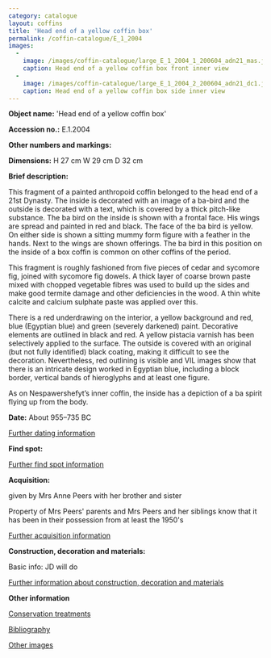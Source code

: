```yaml
---
category: catalogue
layout: coffins
title: 'Head end of a yellow coffin box'
permalink: /coffin-catalogue/E_1_2004
images: 
  -
    image: /images/coffin-catalogue/large_E_1_2004_1_200604_adn21_mas.jpeg
    caption: Head end of a yellow coffin box front inner view 
  -
    image: /images/coffin-catalogue/large_E_1_2004_2_200604_adn21_dc1.jpg
    caption: Head end of a yellow coffin box side inner view 
---
```


**Object name:** 
'Head end of a yellow coffin box'

**Accession no.:** 
E.1.2004

**Other numbers and markings:**
<other numbers etc.>

**Dimensions:** 
H 27 cm
W 29 cm
D 32 cm

**Brief description:** 

This fragment of a painted anthropoid coffin belonged to the head end of a 21st Dynasty. The inside is decorated with an image of a ba-bird and the outside is decorated with a text, which is covered by a thick pitch-like substance.
The ba bird on the inside is shown with a frontal face. His wings are spread and painted in red and black. The face of the ba bird is yellow. On either side is shown a sitting mummy form figure with a feather in the hands.
Next to the wings are shown offerings. The ba bird in this position on the inside of a box coffin is common on other coffins of the period.

This fragment is roughly fashioned from five pieces of cedar and sycomore fig, joined with sycomore fig dowels. A thick layer of coarse brown paste mixed with chopped vegetable fibres was used to build up the sides and make good termite damage and other deficiencies in the wood. A thin white calcite and calcium sulphate paste was applied over this.
 
There is a red underdrawing on the interior, a yellow background and red, blue (Egyptian blue) and green (severely darkened) paint. Decorative elements are outlined in black and red. A yellow pistacia varnish has been selectively applied to the surface. The outside is covered with an original (but not fully identified) black coating, making it difficult to see the decoration. Nevertheless, red outlining is visible and VIL images show that there is an intricate design worked in Egyptian blue, including a block border, vertical bands of hieroglyphs and at least one figure. 

As on Nespawershefyt’s inner coffin, the inside has a depiction of a ba spirit flying up from the body.


**Date:**
About 955–735 BC

[Further dating information](/catalogue_extras/E_1_2004_dating)

**Find spot:**
<Basic find spot information>

[Further find spot information](/catalogue_extras/E_1_2004_findspot)

**Acquisition:**

given by Mrs Anne Peers with her brother and sister


Property of Mrs Peers' parents and Mrs Peers and her siblings know that it has been in their possession from at least the 1950's 

[Further acquisition information](/catalogue_extras/E_1_2004_acquisition)

**Construction, decoration and materials:**

Basic info: JD will do

[Further information about construction, decoration and materials](/catalogue_extras/E_1_2004_materials)


**Other information**

[Conservation treatments](/catalogue_extras/E_1_2004_conservation)

[Bibliography](/catalogue_extras/E_1_2004_bibliography)

[Other images](/catalogue_extras/E_1_2004_imagesheet)


